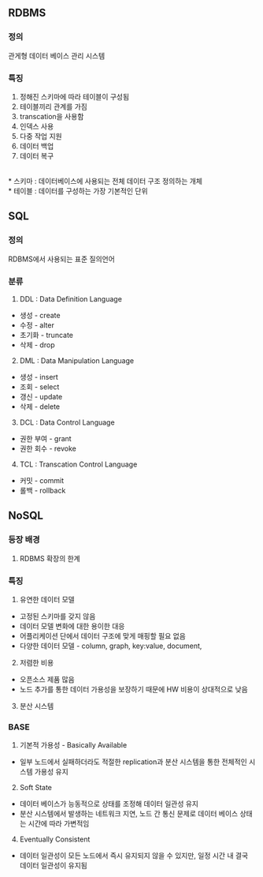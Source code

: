 ## RDBMS

### 정의
관게형 데이터 베이스 관리 시스템

### 특징
1. 정해진 스키마에 따라 테이블이 구성됨
2. 테이블끼리 관계를 가짐
3. transcation을 사용함
4. 인덱스 사용
5. 다중 작업 지원
6. 데이터 백업
7. 데이터 복구

<br/>
* 스키마 : 데이터베이스에 사용되는 전체 데이터 구조 정의하는 개체 <br/>
* 테이블 : 데이터를 구성하는 가장 기본적인 단위

## SQL

### 정의
RDBMS에서 사용되는 표준 질의언어

### 분류
1. DDL : Data Definition Language
* 생성 - create
* 수정 - alter
* 초기화 - truncate
* 삭제 - drop

2. DML : Data Manipulation Language
* 생성 - insert
* 조회 - select
* 갱신 - update
* 삭제 - delete

3. DCL : Data Control Language
* 권한 부여 - grant
* 권한 회수 - revoke

4. TCL : Transcation Control Language
* 커밋 - commit
* 롤백 - rollback


## NoSQL

### 등장 배경
1. RDBMS 확장의 한계


### 특징
1. 유연한 데이터 모델 
* 고정된 스키마를 갖지 않음
* 데이터 모델 변화에 대한 용이한 대응
* 어플리케이션 단에서 데이터 구조에 맞게 매핑할 필요 없음
* 다양한 데이터 모델 - column, graph, key:value, document, 
2. 저렴한 비용
* 오픈소스 제품 많음
* 노드 추가를 통한 데이터 가용성을 보장하기 때문에 HW 비용이 상대적으로 낮음
3. 분산 시스템

### BASE
1. 기본적 가용성 - Basically Available
* 일부 노드에서 실패하더라도 적절한 replication과 분산 시스템을 통한 전체적인 시스템 가용성 유지
2. Soft State
* 데이터 베이스가 능동적으로 상태를 조정해 데이터 일관성 유지
* 분산 시스템에서 발생하는 네트워크 지연, 노드 간 통신 문제로 데이터 베이스 상태는 시간에 따라 가변적임
4. Eventually Consistent
* 데이터 일관성이 모든 노드에서 즉시 유지되지 않을 수 있지만, 일정 시간 내 결국 데이터 일관성이 유지됨


